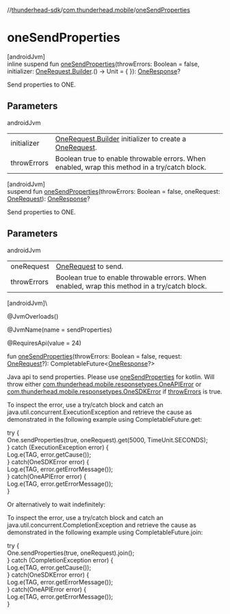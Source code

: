 //[thunderhead-sdk](../../index.md)/[com.thunderhead.mobile](index.md)/[oneSendProperties](one-send-properties.md)

# oneSendProperties

[androidJvm]\
inline suspend fun [oneSendProperties](one-send-properties.md)(throwErrors: Boolean = false, initializer: [OneRequest.Builder](../com.thunderhead.mobile.interactions/-one-request/-builder/index.md).() -> Unit = { }): [OneResponse](../com.thunderhead.mobile.responsetypes/-one-response/index.md)?

Send properties to ONE.

## Parameters

androidJvm

| | |
|---|---|
| initializer | [OneRequest.Builder](../com.thunderhead.mobile.interactions/-one-request/-builder/index.md) initializer to create a [OneRequest](../com.thunderhead.mobile.interactions/-one-request/index.md). |
| throwErrors | Boolean true to enable throwable errors. When enabled, wrap this method in a try/catch block. |

[androidJvm]\
suspend fun [oneSendProperties](one-send-properties.md)(throwErrors: Boolean = false, oneRequest: [OneRequest](../com.thunderhead.mobile.interactions/-one-request/index.md)): [OneResponse](../com.thunderhead.mobile.responsetypes/-one-response/index.md)?

Send properties to ONE.

## Parameters

androidJvm

| | |
|---|---|
| oneRequest | [OneRequest](../com.thunderhead.mobile.interactions/-one-request/index.md) to send. |
| throwErrors | Boolean true to enable throwable errors. When enabled, wrap this method in a try/catch block. |

[androidJvm]\

@JvmOverloads()

@JvmName(name = sendProperties)

@RequiresApi(value = 24)

fun [oneSendProperties](one-send-properties.md)(throwErrors: Boolean = false, request: [OneRequest](../com.thunderhead.mobile.interactions/-one-request/index.md)?): CompletableFuture<[OneResponse](../com.thunderhead.mobile.responsetypes/-one-response/index.md)?>

Java api to send properties. Please use [oneSendProperties](one-send-properties.md) for kotlin. Will throw either [com.thunderhead.mobile.responsetypes.OneAPIError](../com.thunderhead.mobile.responsetypes/-one-a-p-i-error/index.md) or [com.thunderhead.mobile.responsetypes.OneSDKError](../com.thunderhead.mobile.responsetypes/-one-s-d-k-error/index.md) if [throwErrors](one-send-properties.md) is true.

To inspect the error, use a try/catch block and catch an java.util.concurrent.ExecutionException and retrieve the cause as demonstrated in the following example using CompletableFuture.get:

try {\
  One.sendProperties(true, oneRequest).get(5000, TimeUnit.SECONDS);\
} catch (ExecutionException error) {\
    Log.e(TAG, error.getCause());\
} catch(OneSDKError error) {\
    Log.e(TAG, error.getErrorMessage());\
} catch(OneAPIError error) {\
    Log.e(TAG, error.getErrorMessage());\
}

Or alternatively to wait indefinitely:

To inspect the error, use a try/catch block and catch an java.util.concurrent.CompletionException and retrieve the cause as demonstrated in the following example using CompletableFuture.join:

try {\
  One.sendProperties(true, oneRequest).join();\
} catch (CompletionException error) {\
    Log.e(TAG, error.getCause());\
} catch(OneSDKError error) {\
    Log.e(TAG, error.getErrorMessage());\
} catch(OneAPIError error) {\
    Log.e(TAG, error.getErrorMessage());\
}
